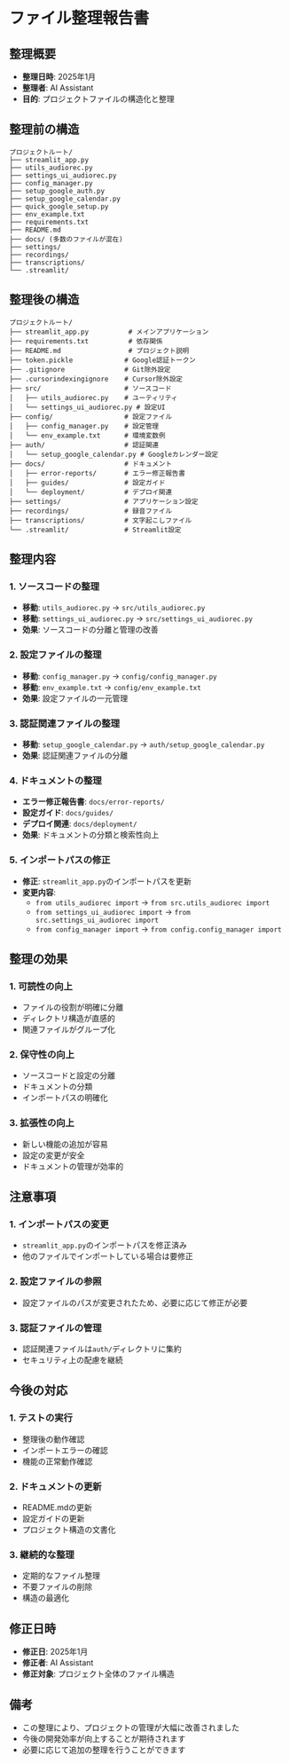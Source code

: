 # ファイル整理報告書

## 整理概要
- **整理日時**: 2025年1月
- **整理者**: AI Assistant
- **目的**: プロジェクトファイルの構造化と整理

## 整理前の構造
```
プロジェクトルート/
├── streamlit_app.py
├── utils_audiorec.py
├── settings_ui_audiorec.py
├── config_manager.py
├── setup_google_auth.py
├── setup_google_calendar.py
├── quick_google_setup.py
├── env_example.txt
├── requirements.txt
├── README.md
├── docs/ (多数のファイルが混在)
├── settings/
├── recordings/
├── transcriptions/
└── .streamlit/
```

## 整理後の構造
```
プロジェクトルート/
├── streamlit_app.py          # メインアプリケーション
├── requirements.txt          # 依存関係
├── README.md                 # プロジェクト説明
├── token.pickle             # Google認証トークン
├── .gitignore               # Git除外設定
├── .cursorindexingignore    # Cursor除外設定
├── src/                     # ソースコード
│   ├── utils_audiorec.py    # ユーティリティ
│   └── settings_ui_audiorec.py # 設定UI
├── config/                  # 設定ファイル
│   ├── config_manager.py    # 設定管理
│   └── env_example.txt      # 環境変数例
├── auth/                    # 認証関連
│   └── setup_google_calendar.py # Googleカレンダー設定
├── docs/                    # ドキュメント
│   ├── error-reports/       # エラー修正報告書
│   ├── guides/              # 設定ガイド
│   └── deployment/          # デプロイ関連
├── settings/                # アプリケーション設定
├── recordings/              # 録音ファイル
├── transcriptions/          # 文字起こしファイル
└── .streamlit/              # Streamlit設定
```

## 整理内容

### 1. ソースコードの整理
- **移動**: `utils_audiorec.py` → `src/utils_audiorec.py`
- **移動**: `settings_ui_audiorec.py` → `src/settings_ui_audiorec.py`
- **効果**: ソースコードの分離と管理の改善

### 2. 設定ファイルの整理
- **移動**: `config_manager.py` → `config/config_manager.py`
- **移動**: `env_example.txt` → `config/env_example.txt`
- **効果**: 設定ファイルの一元管理

### 3. 認証関連ファイルの整理
- **移動**: `setup_google_calendar.py` → `auth/setup_google_calendar.py`
- **効果**: 認証関連ファイルの分離

### 4. ドキュメントの整理
- **エラー修正報告書**: `docs/error-reports/`
- **設定ガイド**: `docs/guides/`
- **デプロイ関連**: `docs/deployment/`
- **効果**: ドキュメントの分類と検索性向上

### 5. インポートパスの修正
- **修正**: `streamlit_app.py`のインポートパスを更新
- **変更内容**:
  - `from utils_audiorec import` → `from src.utils_audiorec import`
  - `from settings_ui_audiorec import` → `from src.settings_ui_audiorec import`
  - `from config_manager import` → `from config.config_manager import`

## 整理の効果

### 1. 可読性の向上
- ファイルの役割が明確に分離
- ディレクトリ構造が直感的
- 関連ファイルがグループ化

### 2. 保守性の向上
- ソースコードと設定の分離
- ドキュメントの分類
- インポートパスの明確化

### 3. 拡張性の向上
- 新しい機能の追加が容易
- 設定の変更が安全
- ドキュメントの管理が効率的

## 注意事項

### 1. インポートパスの変更
- `streamlit_app.py`のインポートパスを修正済み
- 他のファイルでインポートしている場合は要修正

### 2. 設定ファイルの参照
- 設定ファイルのパスが変更されたため、必要に応じて修正が必要

### 3. 認証ファイルの管理
- 認証関連ファイルは`auth/`ディレクトリに集約
- セキュリティ上の配慮を継続

## 今後の対応

### 1. テストの実行
- 整理後の動作確認
- インポートエラーの確認
- 機能の正常動作確認

### 2. ドキュメントの更新
- README.mdの更新
- 設定ガイドの更新
- プロジェクト構造の文書化

### 3. 継続的な整理
- 定期的なファイル整理
- 不要ファイルの削除
- 構造の最適化

## 修正日時
- **修正日**: 2025年1月
- **修正者**: AI Assistant
- **修正対象**: プロジェクト全体のファイル構造

## 備考
- この整理により、プロジェクトの管理が大幅に改善されました
- 今後の開発効率が向上することが期待されます
- 必要に応じて追加の整理を行うことができます
